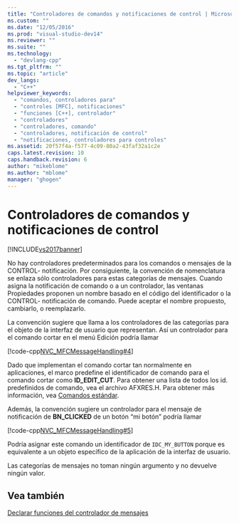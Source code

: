 ```yaml
---
title: "Controladores de comandos y notificaciones de control | Microsoft Docs"
ms.custom: ""
ms.date: "12/05/2016"
ms.prod: "visual-studio-dev14"
ms.reviewer: ""
ms.suite: ""
ms.technology: 
  - "devlang-cpp"
ms.tgt_pltfrm: ""
ms.topic: "article"
dev_langs: 
  - "C++"
helpviewer_keywords: 
  - "comandos, controladores para"
  - "controles [MFC], notificaciones"
  - "funciones [C++], controlador"
  - "controladores"
  - "controladores, comando"
  - "controladores, notificación de control"
  - "notificaciones, controladores para controles"
ms.assetid: 20f57f4a-f577-4c09-80a2-43faf32a1c2e
caps.latest.revision: 10
caps.handback.revision: 6
author: "mikeblome"
ms.author: "mblome"
manager: "ghogen"
---
```

# Controladores de comandos y notificaciones de control
[!INCLUDE[vs2017banner](../assembler/inline/includes/vs2017banner.md)]

No hay controladores predeterminados para los comandos o mensajes de la CONTROL\- notificación.  Por consiguiente, la convención de nomenclatura se enlaza sólo controladores para estas categorías de mensajes.  Cuando asigna la notificación de comando o a un controlador, las ventanas Propiedades proponen un nombre basado en el código del identificador o la CONTROL\- notificación de comando.  Puede aceptar el nombre propuesto, cambiarlo, o reemplazarlo.  
  
 La convención sugiere que llama a los controladores de las categorías para el objeto de la interfaz de usuario que representan.  Así un controlador para el comando cortar en el menú Edición podría llamar  
  
 [!code-cpp[NVC_MFCMessageHandling#4](../mfc/codesnippet/CPP/handlers-for-commands-and-control-notifications_1.h)]  
  
 Dado que implementan el comando cortar tan normalmente en aplicaciones, el marco predefine el identificador de comando para el comando cortar como **ID\_EDIT\_CUT**.  Para obtener una lista de todos los id. predefinidos de comando, vea el archivo AFXRES.H.  Para obtener más información, vea [Comandos estándar](../mfc/standard-commands.md).  
  
 Además, la convención sugiere un controlador para el mensaje de notificación de **BN\_CLICKED** de un botón “mi botón” podría llamar  
  
 [!code-cpp[NVC_MFCMessageHandling#5](../mfc/codesnippet/CPP/handlers-for-commands-and-control-notifications_2.h)]  
  
 Podría asignar este comando un identificador de `IDC_MY_BUTTON` porque es equivalente a un objeto específico de la aplicación de la interfaz de usuario.  
  
 Las categorías de mensajes no toman ningún argumento y no devuelve ningún valor.  
  
## Vea también  
 [Declarar funciones del controlador de mensajes](../mfc/declaring-message-handler-functions.md)